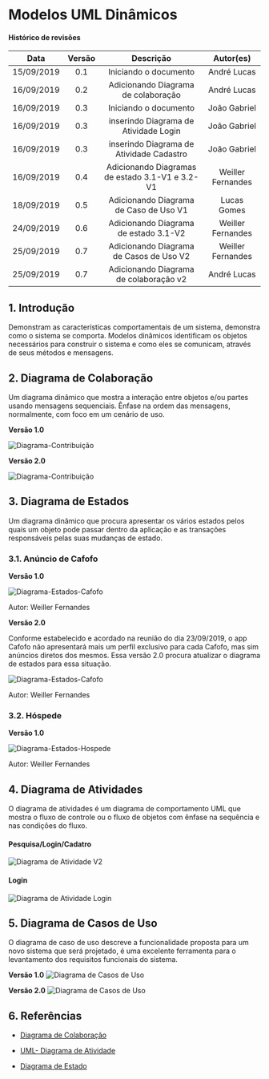 # Modelos UML Dinâmicos

#### Histórico de revisões
|    Data    | Versão |       Descrição       |    Autor(es)     |
| :--------: | :----: | :-------------------: | :--------------: |
| 15/09/2019 |  0.1   | Iniciando o documento | André Lucas |
| 16/09/2019 |  0.2   | Adicionando Diagrama de colaboração | André Lucas |
| 16/09/2019 |  0.3   | Iniciando o documento | João Gabriel |
| 16/09/2019 |  0.3   | inserindo Diagrama de Atividade Login | João Gabriel |
| 16/09/2019 |  0.3   | inserindo Diagrama de Atividade Cadastro | João Gabriel |
| 16/09/2019 |  0.4   | Adicionando Diagramas de estado 3.1-V1 e 3.2-V1 | Weiller Fernandes |
| 18/09/2019 |  0.5   | Adicionando Diagrama de Caso de Uso V1 | Lucas Gomes |
| 24/09/2019 | 0.6    | Adicionando Diagrama de estado 3.1-V2 | Weiller Fernandes |
| 25/09/2019 | 0.7    | Adicionando Diagrama de Casos de Uso V2 | Weiller Fernandes |
| 25/09/2019 | 0.7    | Adicionando Diagrama de colaboração v2 | André Lucas |

## 1. Introdução

Demonstram as características comportamentais de um sistema, demonstra como o sistema se comporta. Modelos dinâmicos identificam os objetos necessários para construir o sistema e como eles se comunicam, através de seus métodos e mensagens.

## 2. Diagrama de Colaboração

Um diagrama dinâmico que mostra a interação entre objetos e/ou partes usando mensagens sequenciais. Ênfase na ordem das mensagens, normalmente, com foco em um cenário de uso.

**Versão 1.0**

![Diagrama-Contribuição](img/diagrama_colaboracao.png)

**Versão 2.0**

![Diagrama-Contribuição](img/diagrama_colaboracao_v2.png)

## 3. Diagrama de Estados

Um diagrama dinâmico que procura apresentar os vários estados pelos quais um objeto pode passar dentro da aplicação e as transações responsáveis pelas suas mudanças de estado.

### 3.1. Anúncio de Cafofo

**Versão 1.0**

![Diagrama-Estados-Cafofo](img/diagrama_estados_cafofo_V1.png)

Autor: Weiller Fernandes

**Versão 2.0**

Conforme estabelecido e acordado na reunião do dia 23/09/2019, o app Cafofo não apresentará mais um perfil exclusivo para cada Cafofo, mas sim anúncios diretos dos mesmos. Essa versão 2.0 procura atualizar o diagrama de estados para essa situação.

![Diagrama-Estados-Cafofo](img/diagrama_estados_cafofo_V2.png)

Autor: Weiller Fernandes

### 3.2. Hóspede

**Versão 1.0**

![Diagrama-Estados-Hospede](img/diagrama_estados_hospede_V1.png)

Autor: Weiller Fernandes

## 4. Diagrama de Atividades
O diagrama de atividades é um diagrama de comportamento UML que mostra o fluxo de controle ou o fluxo de objetos com ênfase na sequência e nas condições do fluxo.

#### Pesquisa/Login/Cadatro

![Diagrama de Atividade V2](img/Diagrama_Atividade_V2.png)

#### Login
![Diagrama de Atividade Login](img/diagrama_atividade_loggin.png)

## 5. Diagrama de Casos de Uso
O diagrama de caso de uso descreve a funcionalidade proposta para um novo sistema que será projetado, é uma excelente ferramenta para o levantamento dos requisitos funcionais do sistema.

**Versão 1.0**
![Diagrama de Casos de Uso](img/diagrama_caso_de_uso.jpg)

**Versão 2.0**
![Diagrama de Casos de Uso](img/diagrama_casos_de_uso_v2.jpg)

## 6. Referências

- [Diagrama de Colaboração](https://www.uml-diagrams.org/communication-diagrams.html)


- [UML- Diagrama de Atividade](https://www.uml-diagrams.org/activity-diagrams.html)

- [Diagrama de Estado](http://www.dsc.ufcg.edu.br/~jacques/cursos/map/html/uml/diagramas/estado/diag_estados.htm)

